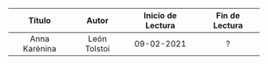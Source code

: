 | Título | Autor | Inicio de Lectura | Fin de Lectura |
| :---: | :---: | :---: | :---: |
| Anna Karènina | León Tolstoi | 09-02-2021 | ? |